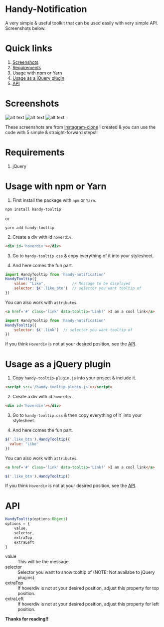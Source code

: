 # Handy-Notification
A very simple & useful toolkit that can be used easily with very simple API. Screenshots below.

# Quick links
1. [Screenshots](#screenshots)
2. [Requirements](#requirements)
3. [Usage with npm or Yarn](#usage-with-npm-or-yarn)
4. [Usage as a jQuery plugin](#usage-as-a-jquery-plugin)
4. [API](#api)

# Screenshots
![alt text](https://raw.githubusercontent.com/yTakkar/Handy-Tooltip/master/screenshots/Snap%202017-05-23%20at%2000.16.50.png)
![alt text](https://raw.githubusercontent.com/yTakkar/Handy-Tooltip/master/screenshots/Snap%202017-05-23%20at%2000.29.37.png)
![alt text](https://raw.githubusercontent.com/yTakkar/Handy-Tooltip/master/screenshots/Snap%202017-05-23%20at%2001.09.30.png)

These screenshots are from [Instagram-clone](https://github.com/yTakkar/Instagram-clone) I created & you can use the code with 5 simple & straight-forward steps!!

# Requirements
1. jQuery

# Usage with npm or Yarn

1. First install the package with `npm` or `Yarn`.

```
npm install handy-tooltip
```
or
```
yarn add handy-tooltip
```

2. Create a div with id `hoverdiv`.
```html
<div id='hoverdiv'></div>
```

3. Go to `handy-tooltip.css` & copy everything of it into your stylesheet.

4. And here comes the fun part.
```javascript
import HandyTooltip from 'handy-notification'
HandyTooltip({
    value: "Like",            // Message to be displayed
    selector: $('.like_btn')  // selector you want tooltip of
})
```
You can also work with `attributes`.
```html
<a href='#' class='link' data-tooltip='Link!' >I am a cool link</a>
```
```javascript
import HandyTooltip from 'handy-notification'
HandyTooltip({
    selector: $('.link')  // selector you want tooltip of
})
```

If you think `Hoverdiv` is not at your desired position, see the [API](#api).

# Usage as a jQuery plugin

1. Copy `handy-tooltip-plugin.js` into your project & include it.
```html
<script src='/handy-tooltip-plugin.js'></script>
```

2. Create a div with id `hoverdiv`.
```html
<div id='hoverdiv'></div>
```

3. Go to `handy-tooltip.css` & then copy everything of it` into your stylesheet.

4. And here comes the fun part.
```javascript
$('.like_btn').HandyTooltip({
  value: "Like"
})
```
You can also work with `attributes`.
```html
<a href='#' class='link' data-tooltip='Link!' >I am a cool link</a>
```
```javascript
$('.like_btn').HandyTooltip()
```

If you think `Hoverdiv` is not at your desired position, see the [API](#api).

# API
```javascript
HandyTooltip(options:Object)
options = {
    value,
    selector,
    extraTop,
    extraLeft
}
```

<dl>
  <dt>value</dt>
  <dd>This will be the message.</dd>

  <dt>selector</dt>
  <dd>Selector you want to show tooltip of (NOTE: Not availabe to jQuery plugins).</dd>

  <dt>extraTop</dt>
  <dd>If hoverdiv is not at your desired position, adjust this property for top position.</dd>

  <dt>extraLeft</dt>
  <dd>If hoverdiv is not at your desired position, adjust this property for left position.</dd>
</dl>

**Thanks for reading!!**